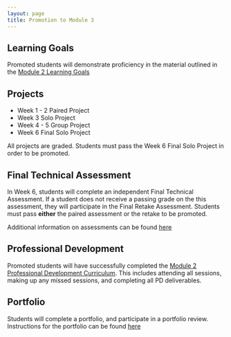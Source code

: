 ```yaml
---
layout: page
title: Promotion to Module 3
---
```


## Learning Goals

Promoted students will demonstrate proficiency in the material outlined in the [Module 2 Learning Goals](./learning_goals)

## Projects

* Week 1 - 2 Paired Project
* Week 3 Solo Project
* Week 4 - 5 Group Project
* Week 6 Final Solo Project

All projects are graded. Students must pass the Week 6 Final Solo Project in order to be promoted.

## Final Technical Assessment

In Week 6, students will complete an independent Final Technical Assessment. If a student does not receive a passing grade on the this assessment, they will participate in the Final Retake Assessment. Students must pass **either** the paired assessment or the retake to be promoted.

Additional information on assessments can be found [here](./assessments)

## Professional Development

Promoted students will have successfully completed the [Module 2 Professional Development Curriculum](https://careerdev.turing.io/module_two/). This includes attending all sessions, making up any missed sessions, and completing all PD deliverables.

## Portfolio

Students will complete a portfolio, and participate in a portfolio review. Instructions for the portfolio can be found [here](./portfolio_requirements)
